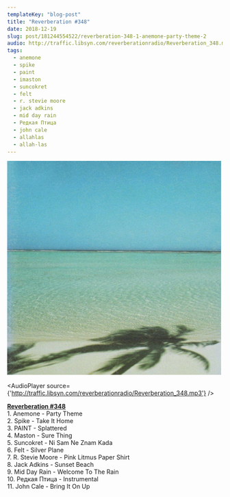 ```yaml
---
templateKey: "blog-post"
title: "Reverberation #348"
date: 2018-12-19
slug: post/181244554522/reverberation-348-1-anemone-party-theme-2
audio: http://traffic.libsyn.com/reverberationradio/Reverberation_348.mp3
tags:
  - anemone
  - spike
  - paint
  - imaston
  - suncokret
  - felt
  - r. stevie moore
  - jack adkins
  - mid day rain
  - Редкая Птица
  - john cale
  - allahlas
  - allah-las
---
```


![Reverberation #348](../images/5c4d926ee2bc0a5de2d2434f83aa2166a942b14f3c171b51f40359804014b00f.png)

<AudioPlayer source={'http://traffic.libsyn.com/reverberationradio/Reverberation_348.mp3'} />

<p><a href="http://traffic.libsyn.com/reverberationradio/Reverberation_348.mp3"><b>Reverberation #348</b></a><br />1. Anemone - Party Theme<br />2. Spike - Take It Home<br />3. PAINT - Splattered<br />4. Maston - Sure Thing<br />5. Suncokret - Ni Sam Ne Znam Kada<br />6. Felt - Silver Plane<br />7. R. Stevie Moore - Pink Litmus Paper Shirt<br />8. Jack Adkins - Sunset Beach<br />9. Mid Day Rain - Welcome To The Rain<br />10. &#1056;&#1077;&#1076;&#1082;&#1072;&#1103; &#1055;&#1090;&#1080;&#1094;&#1072; - Instrumental<br />11. John Cale - Bring It On Up</p>
